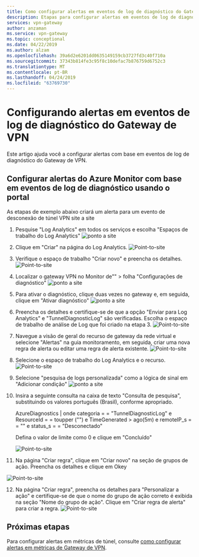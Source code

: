 ```yaml
---
title: Como configurar alertas em eventos de log de diagnóstico do Gateway de VPN do Azure
description: Etapas para configurar alertas em eventos de log de diagnóstico do Gateway de VPN
services: vpn-gateway
author: anzaman
ms.service: vpn-gateway
ms.topic: conceptional
ms.date: 04/22/2019
ms.author: alzam
ms.openlocfilehash: 39a6d2e6201dd0635149159cb3727fd3c40f710a
ms.sourcegitcommit: 37343b814fe3c95f8c10defac7b876759d6752c3
ms.translationtype: MT
ms.contentlocale: pt-BR
ms.lasthandoff: 04/24/2019
ms.locfileid: "63769730"
---
```

# <a name="setting-up-alerts-on-vpn-gateway-diagnostic-log-events"></a>Configurando alertas em eventos de log de diagnóstico do Gateway de VPN

Este artigo ajuda você a configurar alertas com base em eventos de log de diagnóstico do Gateway de VPN.


## <a name="setup"></a>Configurar alertas do Azure Monitor com base em eventos de log de diagnóstico usando o portal

As etapas de exemplo abaixo criará um alerta para um evento de desconexão de túnel VPN site a site



1. Pesquise "Log Analytics" em todos os serviços e escolha "Espaços de trabalho do Log Analytics" ![ponto a site](./media/vpn-gateway-howto-setup-alerts-virtual-network-gateway-log/log-alert0.png "criar")

2. Clique em "Criar" na página do Log Analytics.
![Point-to-site](./media/vpn-gateway-howto-setup-alerts-virtual-network-gateway-log/log-alert1.png  "selecione")

3. Verifique o espaço de trabalho "Criar novo" e preencha os detalhes.
![Point-to-site](./media/vpn-gateway-howto-setup-alerts-virtual-network-gateway-log/log-alert2.png  "selecione")

4. Localizar o gateway VPN no Monitor de"" > folha "Configurações de diagnóstico" ![ponto a site](./media/vpn-gateway-howto-setup-alerts-virtual-network-gateway-log/log-alert3.png  "selecione")

5. Para ativar o diagnóstico, clique duas vezes no gateway e, em seguida, clique em "Ativar diagnóstico" ![ponto a site](./media/vpn-gateway-howto-setup-alerts-virtual-network-gateway-log/log-alert4.png  "selecione")

6. Preencha os detalhes e certifique-se de que a opção "Enviar para Log Analytics" e "TunnelDiagnosticLog" são verificadas. Escolha o espaço de trabalho de análise de Log que foi criado na etapa 3.
![Point-to-site](./media/vpn-gateway-howto-setup-alerts-virtual-network-gateway-log/log-alert5.png  "selecione")

7. Navegue a visão de geral do recurso de gateway da rede virtual e selecione "Alertas" na guia monitoramento, em seguida, criar uma nova regra de alerta ou editar uma regra de alerta existente.
![Point-to-site](./media/vpn-gateway-howto-setup-alerts-virtual-network-gateway-log/log-alert6.png  "selecione")

8. Selecione o espaço de trabalho do Log Analytics e o recurso.
![Point-to-site](./media/vpn-gateway-howto-setup-alerts-virtual-network-gateway-log/log-alert7.png  "selecione")

9. Selecione "pesquisa de logs personalizada" como a lógica de sinal em "Adicionar condição" ![ponto a site](./media/vpn-gateway-howto-setup-alerts-virtual-network-gateway-log/log-alert8.png  "selecione")

10. Insira a seguinte consulta na caixa de texto "Consulta de pesquisa", substituindo os valores português (Brasil), conforme apropriado.

    AzureDiagnostics | onde categoria = = "TunnelDiagnosticLog" e ResourceId = = toupper ("<RESOURCEID OF GATEWAY>") e TimeGenerated > ago(5m) e remoteIP_s = = "<REMOTE IP OF TUNNEL>" e status_s = = "Desconectado"

    Defina o valor de limite como 0 e clique em "Concluído"

    ![Point-to-site](./media/vpn-gateway-howto-setup-alerts-virtual-network-gateway-log/log-alert9.png  "selecione")

11. Na página "Criar regra", clique em "Criar novo" na seção de grupos de ação. Preencha os detalhes e clique em Okey

![Point-to-site](./media/vpn-gateway-howto-setup-alerts-virtual-network-gateway-log/log-alert10.png  "selecione")

12. Na página "Criar regra", preencha os detalhes para "Personalizar a ação" e certifique-se de que o nome do grupo de ação correto é exibida na seção "Nome do grupo de ação". Clique em "Criar regra de alerta" para criar a regra.
![Point-to-site](./media/vpn-gateway-howto-setup-alerts-virtual-network-gateway-log/log-alert11.png  "selecione")

## <a name="next-steps"></a>Próximas etapas

Para configurar alertas em métricas de túnel, consulte [como configurar alertas em métricas de Gateway de VPN](vpn-gateway-howto-setup-alerts-virtual-network-gateway-metric.md).
